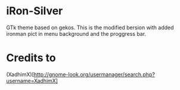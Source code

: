 # iRon-Silver
GTk theme based on gekos. This is the modified bersion with added ironman pict in menu background and the proggress bar.

# Credits to
(XadhimX)[http://gnome-look.org/usermanager/search.php?username=XadhimX]
